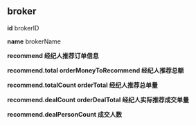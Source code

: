 ## broker

**id**
brokerID

**name**
brokerName

**recommend<object>**
经纪人推荐订单信息

**recommend.total**
orderMoneyToRecommend 经纪人推荐总额

**recommend.totalCount**
orderTotal 经纪人推荐总单量

**recommend.dealCount**
orderDealTotal 经纪人实际推荐成交单量

**recommend.dealPersonCount**
成交人数
